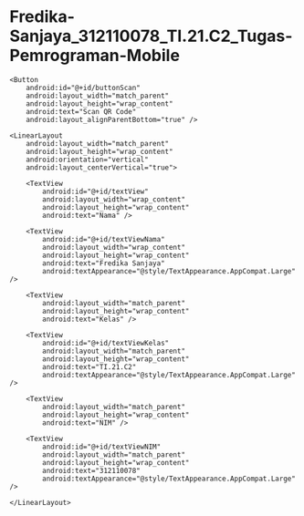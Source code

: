 # Fredika-Sanjaya_312110078_TI.21.C2_Tugas-Pemrograman-Mobile

<?xml version="1.0" encoding="utf-8"?>
<RelativeLayout xmlns:android="http://schemas.android.com/apk/res/android"
    android:layout_width="match_parent"
    android:layout_height="match_parent"
    android:paddingBottom="@dimen/activity_vertical_margin"
    android:paddingTop="@dimen/activity_vertical_margin"
    android:paddingRight="@dimen/activity_horinzontal_margin"
    android:paddingLeft="@dimen/activity_horinzontal_margin">

    <Button
        android:id="@+id/buttonScan"
        android:layout_width="match_parent"
        android:layout_height="wrap_content"
        android:text="Scan QR Code"
        android:layout_alignParentBottom="true" />

    <LinearLayout
        android:layout_width="match_parent"
        android:layout_height="wrap_content"
        android:orientation="vertical"
        android:layout_centerVertical="true">

        <TextView
            android:id="@+id/textView"
            android:layout_width="wrap_content"
            android:layout_height="wrap_content"
            android:text="Nama" />

        <TextView
            android:id="@+id/textViewNama"
            android:layout_width="wrap_content"
            android:layout_height="wrap_content"
            android:text="Fredika Sanjaya"
            android:textAppearance="@style/TextAppearance.AppCompat.Large" />

        <TextView
            android:layout_width="match_parent"
            android:layout_height="wrap_content"
            android:text="Kelas" />

        <TextView
            android:id="@+id/textViewKelas"
            android:layout_width="match_parent"
            android:layout_height="wrap_content"
            android:text="TI.21.C2"
            android:textAppearance="@style/TextAppearance.AppCompat.Large" />

        <TextView
            android:layout_width="match_parent"
            android:layout_height="wrap_content"
            android:text="NIM" />

        <TextView
            android:id="@+id/textViewNIM"
            android:layout_width="match_parent"
            android:layout_height="wrap_content"
            android:text="312110078"
            android:textAppearance="@style/TextAppearance.AppCompat.Large" />

    </LinearLayout>

</RelativeLayout>
